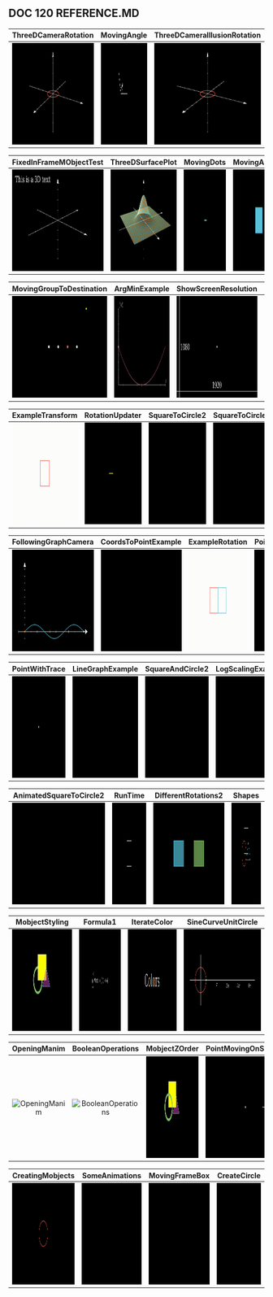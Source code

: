 ## DOC 120 REFERENCE.MD

|ThreeDCameraRotation|MovingAngle|ThreeDCameraIllusionRotation|MobjectPlacement|
|:-----:|:-----:|:-----:|:-----:|
|<img src="src/120_reference/mp4/ThreeDCameraRotation.gif" alt="ThreeDCameraRotation" style="height:200px;"/>|<img src="src/120_reference/mp4/MovingAngle.gif" alt="MovingAngle" style="height:200px;"/>|<img src="src/120_reference/mp4/ThreeDCameraIllusionRotation.gif" alt="ThreeDCameraIllusionRotation" style="height:200px;"/>|<img src="src/120_reference/mp4/MobjectPlacement.gif" alt="MobjectPlacement" style="height:200px;"/>|

|FixedInFrameMObjectTest|ThreeDSurfacePlot|MovingDots|MovingAround|
|:-----:|:-----:|:-----:|:-----:|
|<img src="src/120_reference/mp4/FixedInFrameMObjectTest.gif" alt="FixedInFrameMObjectTest" style="height:200px;"/>|<img src="src/120_reference/mp4/ThreeDSurfacePlot.gif" alt="ThreeDSurfacePlot" style="height:200px;"/>|<img src="src/120_reference/mp4/MovingDots.gif" alt="MovingDots" style="height:200px;"/>|<img src="src/120_reference/mp4/MovingAround.gif" alt="MovingAround" style="height:200px;"/>|

|MovingGroupToDestination|ArgMinExample|ShowScreenResolution|AnimateExample|
|:-----:|:-----:|:-----:|:-----:|
|<img src="src/120_reference/mp4/MovingGroupToDestination.gif" alt="MovingGroupToDestination" style="height:200px;"/>|<img src="src/120_reference/mp4/ArgMinExample.gif" alt="ArgMinExample" style="height:200px;"/>|<img src="src/120_reference/mp4/ShowScreenResolution.gif" alt="ShowScreenResolution" style="height:200px;"/>|<img src="src/120_reference/mp4/AnimateExample.gif" alt="AnimateExample" style="height:200px;"/>|

|ExampleTransform|RotationUpdater|SquareToCircle2|SquareToCircle3|
|:-----:|:-----:|:-----:|:-----:|
|<img src="src/120_reference/mp4/ExampleTransform.gif" alt="ExampleTransform" style="height:200px;"/>|<img src="src/120_reference/mp4/RotationUpdater.gif" alt="RotationUpdater" style="height:200px;"/>|<img src="src/120_reference/mp4/SquareToCircle2.gif" alt="SquareToCircle2" style="height:200px;"/>|<img src="src/120_reference/mp4/SquareToCircle3.gif" alt="SquareToCircle3" style="height:200px;"/>|

|FollowingGraphCamera|CoordsToPointExample|ExampleRotation|PointToCoordsExample|
|:-----:|:-----:|:-----:|:-----:|
|<img src="src/120_reference/mp4/FollowingGraphCamera.gif" alt="FollowingGraphCamera" style="height:200px;"/>|<img src="src/120_reference/mp4/CoordsToPointExample.gif" alt="CoordsToPointExample" style="height:200px;"/>|<img src="src/120_reference/mp4/ExampleRotation.gif" alt="ExampleRotation" style="height:200px;"/>|<img src="src/120_reference/mp4/PointToCoordsExample.gif" alt="PointToCoordsExample" style="height:200px;"/>|

|PointWithTrace|LineGraphExample|SquareAndCircle2|LogScalingExample|
|:-----:|:-----:|:-----:|:-----:|
|<img src="src/120_reference/mp4/PointWithTrace.gif" alt="PointWithTrace" style="height:200px;"/>|<img src="src/120_reference/mp4/LineGraphExample.gif" alt="LineGraphExample" style="height:200px;"/>|<img src="src/120_reference/mp4/SquareAndCircle2.gif" alt="SquareAndCircle2" style="height:200px;"/>|<img src="src/120_reference/mp4/LogScalingExample.gif" alt="LogScalingExample" style="height:200px;"/>|

|AnimatedSquareToCircle2|RunTime|DifferentRotations2|Shapes|
|:-----:|:-----:|:-----:|:-----:|
|<img src="src/120_reference/mp4/AnimatedSquareToCircle2.gif" alt="AnimatedSquareToCircle2" style="height:200px;"/>|<img src="src/120_reference/mp4/RunTime.gif" alt="RunTime" style="height:200px;"/>|<img src="src/120_reference/mp4/DifferentRotations2.gif" alt="DifferentRotations2" style="height:200px;"/>|<img src="src/120_reference/mp4/Shapes.gif" alt="Shapes" style="height:200px;"/>|

|MobjectStyling|Formula1|IterateColor|SineCurveUnitCircle|
|:-----:|:-----:|:-----:|:-----:|
|<img src="src/120_reference/mp4/MobjectStyling.gif" alt="MobjectStyling" style="height:200px;"/>|<img src="src/120_reference/mp4/Formula1.gif" alt="Formula1" style="height:200px;"/>|<img src="src/120_reference/mp4/IterateColor.gif" alt="IterateColor" style="height:200px;"/>|<img src="src/120_reference/mp4/SineCurveUnitCircle.gif" alt="SineCurveUnitCircle" style="height:200px;"/>|

|OpeningManim|BooleanOperations|MobjectZOrder|PointMovingOnShapes|
|:-----:|:-----:|:-----:|:-----:|
|<img src="src/120_reference/mp4/OpeningManim.gif" alt="OpeningManim" style="height:200px;"/>|<img src="src/120_reference/mp4/BooleanOperations.gif" alt="BooleanOperations" style="height:200px;"/>|<img src="src/120_reference/mp4/MobjectZOrder.gif" alt="MobjectZOrder" style="height:200px;"/>|<img src="src/120_reference/mp4/PointMovingOnShapes.gif" alt="PointMovingOnShapes" style="height:200px;"/>|

|CreatingMobjects|SomeAnimations|MovingFrameBox|CreateCircle|
|:-----:|:-----:|:-----:|:-----:|
|<img src="src/120_reference/mp4/CreatingMobjects.gif" alt="CreatingMobjects" style="height:200px;"/>|<img src="src/120_reference/mp4/SomeAnimations.gif" alt="SomeAnimations" style="height:200px;"/>|<img src="src/120_reference/mp4/MovingFrameBox.gif" alt="MovingFrameBox" style="height:200px;"/>|<img src="src/120_reference/mp4/CreateCircle.gif" alt="CreateCircle" style="height:200px;"/>|

